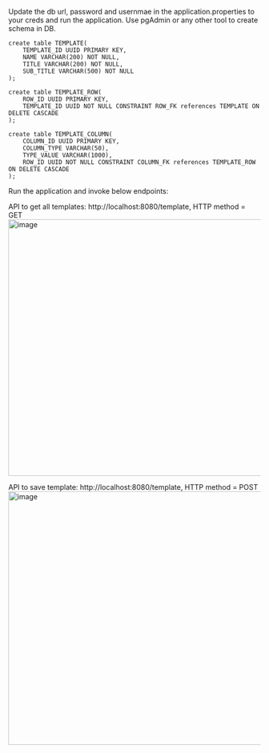 Update the db url, password and usernmae in the application.properties to your creds and run the application.
Use pgAdmin or any other tool to create schema in DB.
```
create table TEMPLATE(
	TEMPLATE_ID UUID PRIMARY KEY,
	NAME VARCHAR(200) NOT NULL,
	TITLE VARCHAR(200) NOT NULL,
	SUB_TITLE VARCHAR(500) NOT NULL
);

create table TEMPLATE_ROW(
	ROW_ID UUID PRIMARY KEY,
	TEMPLATE_ID UUID NOT NULL CONSTRAINT ROW_FK references TEMPLATE ON DELETE CASCADE
);

create table TEMPLATE_COLUMN(
	COLUMN_ID UUID PRIMARY KEY,
	COLUMN_TYPE VARCHAR(50),
	TYPE_VALUE VARCHAR(1000),
	ROW_ID UUID NOT NULL CONSTRAINT COLUMN_FK references TEMPLATE_ROW ON DELETE CASCADE
);
```


Run the application and invoke below endpoints:

API to get all templates: http://localhost:8080/template, HTTP method = GET
<img width="513" alt="image" src="https://github.com/PalakRajput/template/assets/65886272/28d4807a-8eb4-47c2-a24c-08d88a3619eb">

API to save template: http://localhost:8080/template, HTTP method = POST
<img width="507" alt="image" src="https://github.com/PalakRajput/template/assets/65886272/f2cbbbca-00e0-4b79-8628-26b31f742163">

